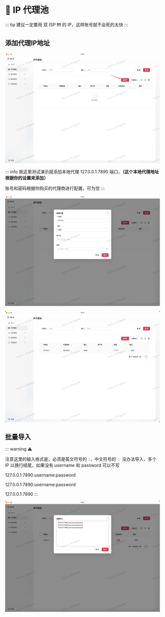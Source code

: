 # 🛜 IP 代理池

::: tip
建议一定要用 双 ISP ❗️❗️❗️ 的 IP，这样账号就不会死的太快
:::


## 添加代理IP地址

![](./assets/ip_proxy/ip_proxy_1.png)

::: info
我这里测试演示就添加本地代理 127.0.0.1:7890 端口，**（这个本地代理地址根据你的设置来添加）**

账号和密码根据你购买的代理商进行配置，可为空
:::

![](./assets/ip_proxy/ip_proxy_2.png)



![](./assets/ip_proxy/ip_proxy_3.png)


## 批量导入

::: warning ⚠️

注意这里的输入格式是，必须是英文符号的 `:`，中文符号的 `：` 没办法导入，多个 IP 以换行结尾，如果没有 username 和 password 可以不写

127.0.0.1:7890:username:password

127.0.0.1:7890:username:password

127.0.0.1:7890
:::

![](./assets/ip_proxy/ip_proxy_4.png)
